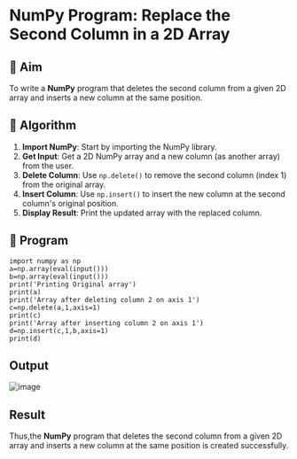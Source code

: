 # NumPy Program: Replace the Second Column in a 2D Array

## 🎯 Aim
To write a **NumPy** program that deletes the second column from a given 2D array and inserts a new column at the same position.

## 🧠 Algorithm
1. **Import NumPy**: Start by importing the NumPy library.
2. **Get Input**: Get a 2D NumPy array and a new column (as another array) from the user.
3. **Delete Column**: Use `np.delete()` to remove the second column (index 1) from the original array.
4. **Insert Column**: Use `np.insert()` to insert the new column at the second column's original position.
5. **Display Result**: Print the updated array with the replaced column.

## 🧾 Program

```
import numpy as np
a=np.array(eval(input()))
b=np.array(eval(input()))
print('Printing Original array')
print(a)
print('Array after deleting column 2 on axis 1')
c=np.delete(a,1,axis=1)
print(c)
print('Array after inserting column 2 on axis 1')
d=np.insert(c,1,b,axis=1)
print(d)
```
## Output
![image](https://github.com/user-attachments/assets/db6261df-79e3-4772-9ec7-e3eb51383b4b)

## Result
Thus,the **NumPy** program that deletes the second column from a given 2D array and inserts a new column at the same position is created successfully.
